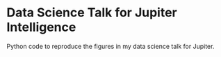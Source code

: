 # Data Science Talk for Jupiter Intelligence
Python code to reproduce the figures in my data science talk for Jupiter. 
